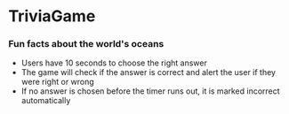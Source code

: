 # TriviaGame
### Fun facts about the world's oceans
* Users have 10 seconds to choose the right answer
* The game will check if the answer is correct and alert the user if they were right or wrong
* If no answer is chosen before the timer runs out, it is marked incorrect automatically